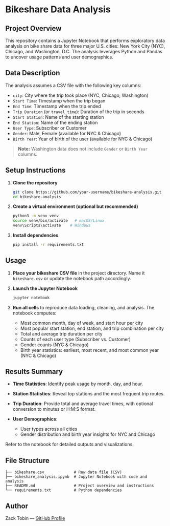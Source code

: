 # Bikeshare Data Analysis

## Project Overview

This repository contains a Jupyter Notebook that performs exploratory data analysis on bike share data for three major U.S. cities: New York City (NYC), Chicago, and Washington, D.C. The analysis leverages Python and Pandas to uncover usage patterns and user demographics.

## Data Description

The analysis assumes a CSV file with the following key columns:

* `city`: City where the trip took place (NYC, Chicago, Washington)
* `Start Time`: Timestamp when the trip began
* `End Time`: Timestamp when the trip ended
* `Trip Duration` (or `travel_time`): Duration of the trip in seconds
* `Start Station`: Name of the starting station
* `End Station`: Name of the ending station
* `User Type`: Subscriber or Customer
* `Gender`: Male, Female (available for NYC & Chicago)
* `Birth Year`: Year of birth of the user (available for NYC & Chicago)

> **Note:** Washington data does not include `Gender` or `Birth Year` columns.

## Setup Instructions

1. **Clone the repository**

   ```bash
   git clone https://github.com/your-username/bikeshare-analysis.git
   cd bikeshare-analysis
   ```
2. **Create a virtual environment (optional but recommended)**

   ```bash
   python3 -m venv venv
   source venv/bin/activate   # macOS/Linux
   venv\Scripts\activate    # Windows
   ```
3. **Install dependencies**

   ```bash
   pip install -r requirements.txt
   ```

## Usage

1. **Place your bikeshare CSV file** in the project directory. Name it `bikeshare.csv` or update the notebook path accordingly.
2. **Launch the Jupyter Notebook**

   ```bash
   jupyter notebook
   ```
3. **Run all cells** to reproduce data loading, cleaning, and analysis. The notebook computes:

   * Most common month, day of week, and start hour per city
   * Most popular start station, end station, and trip combination per city
   * Total and average trip duration per city
   * Counts of each user type (Subscriber vs. Customer)
   * Gender counts (NYC & Chicago)
   * Birth year statistics: earliest, most recent, and most common year (NYC & Chicago)

## Results Summary

* **Time Statistics**: Identify peak usage by month, day, and hour.
* **Station Statistics**: Reveal top stations and the most frequent trip routes.
* **Trip Duration**: Provide total and average travel times, with optional conversion to minutes or H\:M\:S format.
* **User Demographics**:

  * User types across all cities
  * Gender distribution and birth year insights for NYC and Chicago

Refer to the notebook for detailed outputs and visualizations.

## File Structure

```
├── bikeshare.csv             # Raw data file (CSV)
├── bikeshare_analysis.ipynb  # Jupyter Notebook with code and analysis
├── README.md                 # Project overview and instructions
└── requirements.txt          # Python dependencies
```



## Author

Zack Tobin — [GitHub Profile](https://github.com/ztobin12)
